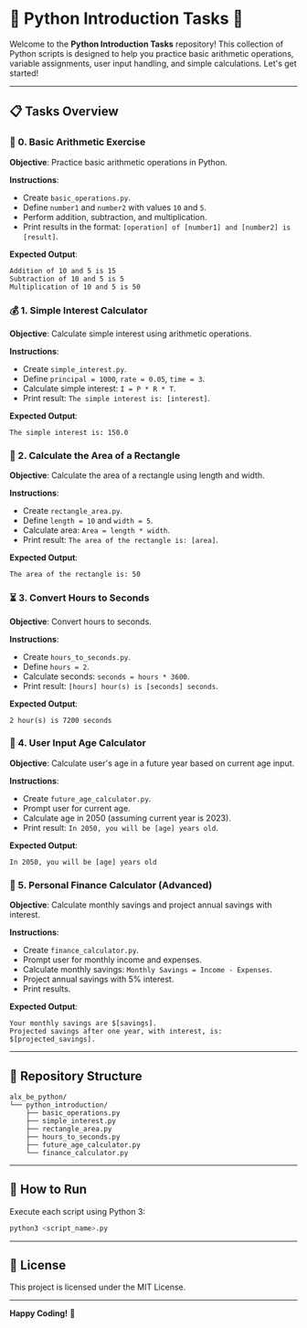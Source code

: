 # 🌟 Python Introduction Tasks 🌟

Welcome to the **Python Introduction Tasks** repository! This collection of Python scripts is designed to help you practice basic arithmetic operations, variable assignments, user input handling, and simple calculations. Let's get started!

---

## 📋 Tasks Overview

### 🧮 0. Basic Arithmetic Exercise
**Objective**: Practice basic arithmetic operations in Python.

**Instructions**:
- Create `basic_operations.py`.
- Define `number1` and `number2` with values `10` and `5`.
- Perform addition, subtraction, and multiplication.
- Print results in the format: `[operation] of [number1] and [number2] is [result]`.

**Expected Output**:
```plaintext
Addition of 10 and 5 is 15
Subtraction of 10 and 5 is 5
Multiplication of 10 and 5 is 50
```

### 💰 1. Simple Interest Calculator
**Objective**: Calculate simple interest using arithmetic operations.

**Instructions**:
- Create `simple_interest.py`.
- Define `principal = 1000`, `rate = 0.05`, `time = 3`.
- Calculate simple interest: `I = P * R * T`.
- Print result: `The simple interest is: [interest]`.

**Expected Output**:
```plaintext
The simple interest is: 150.0
```

### 📐 2. Calculate the Area of a Rectangle
**Objective**: Calculate the area of a rectangle using length and width.

**Instructions**:
- Create `rectangle_area.py`.
- Define `length = 10` and `width = 5`.
- Calculate area: `Area = length * width`.
- Print result: `The area of the rectangle is: [area]`.

**Expected Output**:
```plaintext
The area of the rectangle is: 50
```

### ⏳ 3. Convert Hours to Seconds
**Objective**: Convert hours to seconds.

**Instructions**:
- Create `hours_to_seconds.py`.
- Define `hours = 2`.
- Calculate seconds: `seconds = hours * 3600`.
- Print result: `[hours] hour(s) is [seconds] seconds`.

**Expected Output**:
```plaintext
2 hour(s) is 7200 seconds
```

### 👶 4. User Input Age Calculator
**Objective**: Calculate user's age in a future year based on current age input.

**Instructions**:
- Create `future_age_calculator.py`.
- Prompt user for current age.
- Calculate age in 2050 (assuming current year is 2023).
- Print result: `In 2050, you will be [age] years old`.

**Expected Output**:
```plaintext
In 2050, you will be [age] years old
```

### 💸 5. Personal Finance Calculator (Advanced)
**Objective**: Calculate monthly savings and project annual savings with interest.

**Instructions**:
- Create `finance_calculator.py`.
- Prompt user for monthly income and expenses.
- Calculate monthly savings: `Monthly Savings = Income - Expenses`.
- Project annual savings with 5% interest.
- Print results.

**Expected Output**:
```plaintext
Your monthly savings are $[savings].
Projected savings after one year, with interest, is: $[projected_savings].
```

---

## 📂 Repository Structure

```plaintext
alx_be_python/
└── python_introduction/
    ├── basic_operations.py
    ├── simple_interest.py
    ├── rectangle_area.py
    ├── hours_to_seconds.py
    ├── future_age_calculator.py
    └── finance_calculator.py
```

---

## 🚀 How to Run

Execute each script using Python 3:
```bash
python3 <script_name>.py
```

---

## 📜 License

This project is licensed under the MIT License.

---

**Happy Coding!** 🎉
